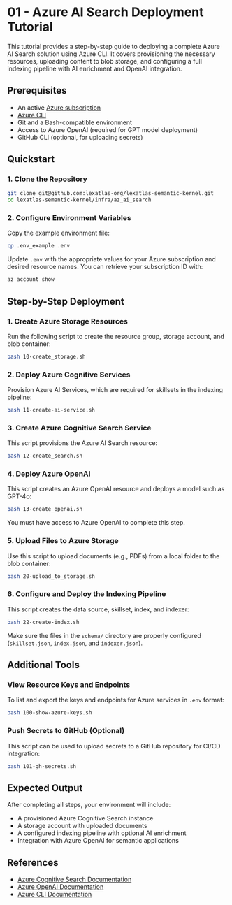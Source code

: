 # 01 - Azure AI Search Deployment Tutorial

This tutorial provides a step-by-step guide to deploying a complete Azure AI Search solution using Azure CLI. It covers provisioning the necessary resources, uploading content to blob storage, and configuring a full indexing pipeline with AI enrichment and OpenAI integration.

## Prerequisites

- An active [Azure subscription](https://portal.azure.com/)
- [Azure CLI](https://learn.microsoft.com/en-us/cli/azure/install-azure-cli)
- Git and a Bash-compatible environment
- Access to Azure OpenAI (required for GPT model deployment)
- GitHub CLI (optional, for uploading secrets)

## Quickstart

### 1. Clone the Repository

```bash
git clone git@github.com:lexatlas-org/lexatlas-semantic-kernel.git
cd lexatlas-semantic-kernel/infra/az_ai_search
```

### 2. Configure Environment Variables

Copy the example environment file:

```bash
cp .env_example .env
```

Update `.env` with the appropriate values for your Azure subscription and desired resource names. You can retrieve your subscription ID with:

```bash
az account show
```

## Step-by-Step Deployment

### 1. Create Azure Storage Resources

Run the following script to create the resource group, storage account, and blob container:

```bash
bash 10-create_storage.sh
```

### 2. Deploy Azure Cognitive Services

Provision Azure AI Services, which are required for skillsets in the indexing pipeline:

```bash
bash 11-create-ai-service.sh
```

### 3. Create Azure Cognitive Search Service

This script provisions the Azure AI Search resource:

```bash
bash 12-create_search.sh
```

### 4. Deploy Azure OpenAI

This script creates an Azure OpenAI resource and deploys a model such as GPT-4o:

```bash
bash 13-create_openai.sh
```

You must have access to Azure OpenAI to complete this step.

### 5. Upload Files to Azure Storage

Use this script to upload documents (e.g., PDFs) from a local folder to the blob container:

```bash
bash 20-upload_to_storage.sh
```

### 6. Configure and Deploy the Indexing Pipeline

This script creates the data source, skillset, index, and indexer:

```bash
bash 22-create-index.sh
```

Make sure the files in the `schema/` directory are properly configured (`skillset.json`, `index.json`, and `indexer.json`).

## Additional Tools

### View Resource Keys and Endpoints

To list and export the keys and endpoints for Azure services in `.env` format:

```bash
bash 100-show-azure-keys.sh
```

### Push Secrets to GitHub (Optional)

This script can be used to upload secrets to a GitHub repository for CI/CD integration:

```bash
bash 101-gh-secrets.sh
```

## Expected Output

After completing all steps, your environment will include:

- A provisioned Azure Cognitive Search instance
- A storage account with uploaded documents
- A configured indexing pipeline with optional AI enrichment
- Integration with Azure OpenAI for semantic applications

## References

- [Azure Cognitive Search Documentation](https://learn.microsoft.com/en-us/azure/search/)
- [Azure OpenAI Documentation](https://learn.microsoft.com/en-us/azure/cognitive-services/openai/)
- [Azure CLI Documentation](https://learn.microsoft.com/en-us/cli/azure/)

